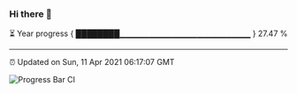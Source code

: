 ### Hi there 👋

⏳ Year progress { ████████▁▁▁▁▁▁▁▁▁▁▁▁▁▁▁▁▁▁▁▁▁▁ } 27.47 %

---

⏰ Updated on Sun, 11 Apr 2021 06:17:07 GMT

![Progress Bar CI](https://github.com/liununu/liununu/workflows/Progress%20Bar%20CI/badge.svg)
